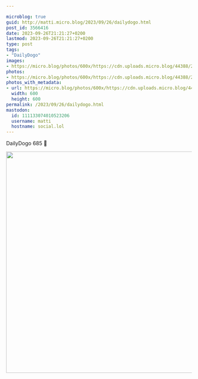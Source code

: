 ```yaml
---

microblog: true
guid: http://matti.micro.blog/2023/09/26/dailydogo.html
post_id: 3566416
date: 2023-09-26T21:21:27+0200
lastmod: 2023-09-26T21:21:27+0200
type: post
tags:
- "DailyDogo"
images:
- https://micro.blog/photos/600x/https://cdn.uploads.micro.blog/44388/2023/b3e6fe2ff2f34411bdcd5faed2295d2a.jpg
photos:
- https://micro.blog/photos/600x/https://cdn.uploads.micro.blog/44388/2023/b3e6fe2ff2f34411bdcd5faed2295d2a.jpg
photos_with_metadata:
- url: https://micro.blog/photos/600x/https://cdn.uploads.micro.blog/44388/2023/b3e6fe2ff2f34411bdcd5faed2295d2a.jpg
  width: 600
  height: 600
permalink: /2023/09/26/dailydogo.html
mastodon:
  id: 111133074010523206
  username: matti
  hostname: social.lol
---
```

DailyDogo 685 🐶

<img src="/media/uploads/2023/b3e6fe2ff2f34411bdcd5faed2295d2a.jpg" width="600" height="600" alt="" />
